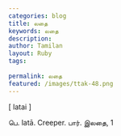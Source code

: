 ```yaml
---
categories: blog
title: லதை
keywords: லதை
description: 
author: Tamilan
layout: Ruby
tags: 
 
permalink: லதை
featured: /images/ttak-48.png
---
```

  
[ latai ]  
  
பெ. latā. Creeper. பார். இலதை, 1